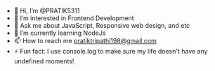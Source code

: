 - 👋 Hi, I’m @PRATIK5311
- 👀 I’m interested in Frontend Development
- 💬 Ask me about JavaScript, Responsive web design, and etc
- 🌱 I’m currently learning NodeJs
- 📫 How to reach me pratiktripathi198@gmail.com
- ⚡ Fun fact:  I use console.log to make sure my life doesn't have any undefined moments!

<!---
PRATIK5311/PRATIK5311 is a ✨ special ✨ repository because its `README.md` (this file) appears on your GitHub profile.
You can click the Preview link to take a look at your changes.
--->
